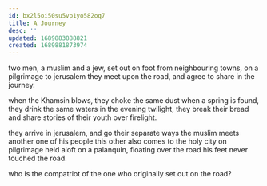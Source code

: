 ```yaml
---
id: bx2l5oi50su5vp1yo582oq7
title: A Journey
desc: ''
updated: 1689883888821
created: 1689881873974
---
```

two men, a muslim and a jew, set out on foot
from neighbouring towns, on a pilgrimage to jerusalem
they meet upon the road, and agree to share in the journey.

when the Khamsin blows, they choke the same dust
when a spring is found, they drink the same waters
in the evening twilight, they break their bread
and share stories of their youth over firelight.

they arrive in jerusalem, and go their separate ways
the muslim meets another one of his people
this other also comes to the holy city on pilgrimage
held aloft on a palanquin, floating over the road
his feet never touched the road.

who is the compatriot of the one who originally set out on the road?

